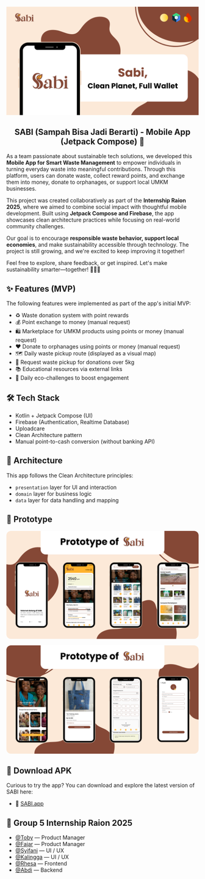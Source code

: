 ![Sabi - Waste App](./assets/cover-sabi-github.png)
<h2 align="center">
  <b>SABI (Sampah Bisa Jadi Berarti) - Mobile App (Jetpack Compose) 🌱</b><br>
</h2>

As a team passionate about sustainable tech solutions, we developed this **Mobile App for Smart Waste Management** to empower individuals in turning everyday waste into meaningful contributions. Through this platform, users can donate waste, collect reward points, and exchange them into money, donate to orphanages, or support local UMKM businesses.

This project was created collaboratively as part of the **Internship Raion 2025**, where we aimed to combine social impact with thoughtful mobile development. Built using **Jetpack Compose and Firebase**, the app showcases clean architecture practices while focusing on real-world community challenges.

Our goal is to encourage **responsible waste behavior, support local economies**, and make sustainability accessible through technology. The project is still growing, and we're excited to keep improving it together!

Feel free to explore, share feedback, or get inspired. Let's make sustainability smarter—together! 🌱💡🚀


## ✨ Features (MVP)

The following features were implemented as part of the app's initial MVP:

- ♻️ Waste donation system with point rewards
- 💰 Point exchange to money (manual request)
- 🛍️ Marketplace for UMKM products using points or money (manual request)
- ❤️ Donate to orphanages using points or money (manual request)
- 🗺️ Daily waste pickup route (displayed as a visual map)
- 🚚 Request waste pickup for donations over 5kg
- 📚 Educational resources via external links
- 🎯 Daily eco-challenges to boost engagement


## 🛠️ Tech Stack

- Kotlin + Jetpack Compose (UI)
- Firebase (Authentication, Realtime Database)
- Uploadcare
- Clean Architecture pattern
- Manual point-to-cash conversion (without banking API)


## 🧠 Architecture

This app follows the Clean Architecture principles:
- `presentation` layer for UI and interaction
- `domain` layer for business logic
- `data` layer for data handling and mapping


## 📸 Prototype

<p align="center">
  <img src="./assets/prototype-sabi-github.png" width="700" style="border-radius: 12px;">
</p>
<p align="center">
  <img src="./assets/prototype-sabi-github-2.png" width="700" style="border-radius: 12px;">
</p>


## 📲 Download APK

Curious to try the app?
You can download and explore the latest version of SABI here:
- 📲 [SABI.app](https://drive.google.com/file/d/1Nw4bw7BA_SBrogIqRZGnmOzX2mAgfRQF/view?usp=drive_link)


## 👥 Group 5 Internship Raion 2025 

- [@Toby](https://www.linkedin.com/in/adidharmadewabrata/) — Product Manager
- [@Fajar](https://www.linkedin.com/in/fajar-okta-ramadan-262866281/) — Product Manager
- [@Syifani](https://www.linkedin.com/in/syifani-adillah-salsabila-a69140288/) — UI / UX
- [@Kalingga](https://www.linkedin.com/in/kalingga-syafa/) — UI / UX
- [@Rhesa](https://www.linkedin.com/in/rhesa-tsaqif-adyatma-b79315289/) — Frontend
- [@Abdi](https://www.linkedin.com/in/muktiabdii/) — Backend
